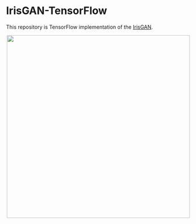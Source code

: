 # IrisGAN-TensorFlow
This repository is TensorFlow implementation of the [IrisGAN](https://arxiv.org/pdf/1812.04822.pdf).

<p align='center'>
  <img src="https://user-images.githubusercontent.com/37034031/58250903-5de2e880-7d9d-11e9-8499-803abad2d52c.png" width=500)
</p>  
